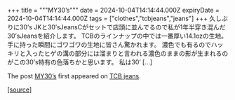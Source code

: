 +++
title = """MY30’s"""
date = 2024-10-04T14:14:44.000Z
expiryDate = 2024-10-04T14:14:44.000Z
tags = ["clothes","tcbjeans","jeans"]
+++
久しぶりに30’s JKと30’sJeansCがセットで店頭に並んでるので私が1年半穿き混んだ30’sJeansを紹介します。 TCBのラインナップの中では一番厚い14.1ozの生地。 手に持った瞬間にゴワゴワの生地に皆さん驚かれます。 濃色でも有るのでハッキリと入ったヒゲの溝の部分には溜まりと言われる濃色のままの影が生まれるのがこの30’s特有の色落ちかと思います。 私は30’ \[…\]

The post [MY30’s](http://tcbjeans.com/2024/10/04/49342) first appeared on [TCB jeans](http://tcbjeans.com).

[[source]](http://tcbjeans.com/2024/10/04/49342)
